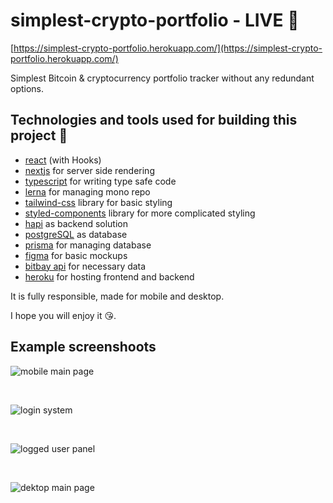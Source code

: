 # simplest-crypto-portfolio - LIVE 💸

[https://simplest-crypto-portfolio.herokuapp.com/](https://simplest-crypto-portfolio.herokuapp.com/)

Simplest Bitcoin & cryptocurrency portfolio tracker without any redundant options.

## Technologies and tools used for building this project 🚀

- [react](https://reactjs.org) (with Hooks)
- [nextjs](https://nextjs.org/) for server side rendering
- [typescript](https://www.typescriptlang.org) for writing type safe code
- [lerna](https://lerna.js.org/) for managing mono repo
- [tailwind-css](https://tailwindcss.com/) library for basic styling
- [styled-components](https://styled-components.com) library for more complicated styling
- [hapi](https://hapi.dev/) as backend solution
- [postgreSQL](https://www.postgresql.org/) as database
- [prisma](https://www.prisma.io/) for managing database
- [figma](https://www.figma.com) for basic mockups
- [bitbay api](https://bitbay.net/en/public-api) for necessary data
- [heroku](https://www.heroku.com/) for hosting frontend and backend

It is fully responsible, made for mobile and desktop.

I hope you will enjoy it 😘.

## Example screenshoots

![mobile main page](github/mockup1.png)

<br/>

![login system](github/mockup2.png)

<br/>

![logged user panel](github/mockup3.png)

<br/>

![dektop main page](github/desktop.png)
